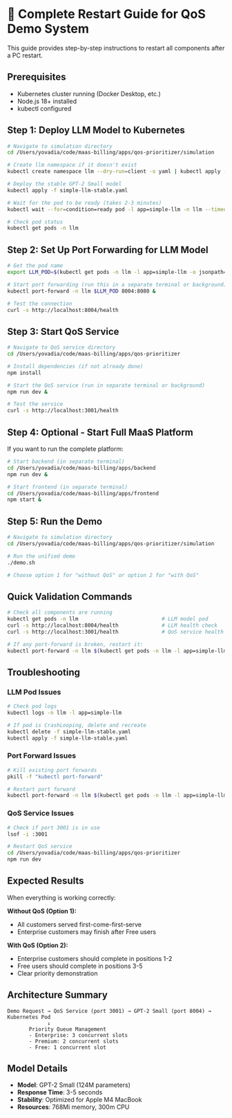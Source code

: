 # 🚀 Complete Restart Guide for QoS Demo System

This guide provides step-by-step instructions to restart all components after a PC restart.

## Prerequisites
- Kubernetes cluster running (Docker Desktop, etc.)
- Node.js 18+ installed
- kubectl configured

## Step 1: Deploy LLM Model to Kubernetes

```bash
# Navigate to simulation directory
cd /Users/yovadia/code/maas-billing/apps/qos-prioritizer/simulation

# Create llm namespace if it doesn't exist
kubectl create namespace llm --dry-run=client -o yaml | kubectl apply -f -

# Deploy the stable GPT-2 Small model
kubectl apply -f simple-llm-stable.yaml

# Wait for the pod to be ready (takes 2-3 minutes)
kubectl wait --for=condition=ready pod -l app=simple-llm -n llm --timeout=300s

# Check pod status
kubectl get pods -n llm
```

## Step 2: Set Up Port Forwarding for LLM Model

```bash
# Get the pod name
export LLM_POD=$(kubectl get pods -n llm -l app=simple-llm -o jsonpath='{.items[0].metadata.name}')

# Start port forwarding (run this in a separate terminal or background)
kubectl port-forward -n llm $LLM_POD 8004:8080 &

# Test the connection
curl -s http://localhost:8004/health
```

## Step 3: Start QoS Service

```bash
# Navigate to QoS service directory
cd /Users/yovadia/code/maas-billing/apps/qos-prioritizer

# Install dependencies (if not already done)
npm install

# Start the QoS service (run in separate terminal or background)
npm run dev &

# Test the service
curl -s http://localhost:3001/health
```

## Step 4: Optional - Start Full MaaS Platform

If you want to run the complete platform:

```bash
# Start backend (in separate terminal)
cd /Users/yovadia/code/maas-billing/apps/backend
npm run dev &

# Start frontend (in separate terminal)  
cd /Users/yovadia/code/maas-billing/apps/frontend
npm start &
```

## Step 5: Run the Demo

```bash
# Navigate to simulation directory
cd /Users/yovadia/code/maas-billing/apps/qos-prioritizer/simulation

# Run the unified demo
./demo.sh

# Choose option 1 for "without QoS" or option 2 for "with QoS"
```

## Quick Validation Commands

```bash
# Check all components are running
kubectl get pods -n llm                           # LLM model pod
curl -s http://localhost:8004/health              # LLM health check
curl -s http://localhost:3001/health              # QoS service health

# If any port-forward is broken, restart it:
kubectl port-forward -n llm $(kubectl get pods -n llm -l app=simple-llm -o jsonpath='{.items[0].metadata.name}') 8004:8080
```

## Troubleshooting

### LLM Pod Issues
```bash
# Check pod logs
kubectl logs -n llm -l app=simple-llm

# If pod is CrashLooping, delete and recreate
kubectl delete -f simple-llm-stable.yaml
kubectl apply -f simple-llm-stable.yaml
```

### Port Forward Issues
```bash
# Kill existing port forwards
pkill -f "kubectl port-forward"

# Restart port forward
kubectl port-forward -n llm $(kubectl get pods -n llm -l app=simple-llm -o jsonpath='{.items[0].metadata.name}') 8004:8080
```

### QoS Service Issues
```bash
# Check if port 3001 is in use
lsof -i :3001

# Restart QoS service
cd /Users/yovadia/code/maas-billing/apps/qos-prioritizer
npm run dev
```

## Expected Results

When everything is working correctly:

**Without QoS (Option 1):**
- All customers served first-come-first-serve
- Enterprise customers may finish after Free users

**With QoS (Option 2):**  
- Enterprise customers should complete in positions 1-2
- Free users should complete in positions 3-5
- Clear priority demonstration

## Architecture Summary

```
Demo Request → QoS Service (port 3001) → GPT-2 Small (port 8004) → Kubernetes Pod
             ↓
       Priority Queue Management
       - Enterprise: 3 concurrent slots
       - Premium: 2 concurrent slots  
       - Free: 1 concurrent slot
```

## Model Details
- **Model**: GPT-2 Small (124M parameters)
- **Response Time**: 3-5 seconds
- **Stability**: Optimized for Apple M4 MacBook
- **Resources**: 768Mi memory, 300m CPU